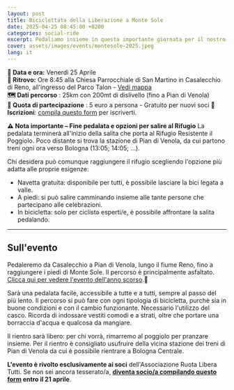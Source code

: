 ```yaml
---
layout: post
title: Biciclettata della Liberazione a Monte Sole
date: 2025-04-25 08:45:00 +0200
categories: social-ride
excerpt: Pedaliamo insieme in questa importante giornata per il nostro Territorio
cover: assets/images/events/montesole-2025.jpeg
lang: it
---
```

**📅 Data e ora:** Venerdì 25 Aprile\
**📍 Ritrovo:** Ore 8:45 alla Chiesa Parrocchiale di San Martino in Casalecchio di Reno, all'ingresso del Parco Talon - [Vedi mappa](https://chat.whatsapp.com/L0AhkPWrf7PKQyTK6Fuf16)\
**🗺️ Dati percorso** : 25km con 200mt di dislivello (fino a Pian di Venola)\
**💸 Quota di partecipazione** : 5 euro a persona - Gratuito per nuovi soci
**📝 Iscrizioni**: [compila questo form](https://docs.google.com/forms/d/e/1FAIpQLScm1jzZi_eIxzBMGwa1-eRXCYbbVY8m0o0VzZg9NLpCAcDiRw/viewform?usp=dialog) per iscriverti.

**⚠️ Nota importante – Fine pedalata e opzioni per salire al Rifugio**
La pedalata terminerà all'inizio della salita che porta al Rifugio Resistente il Poggiolo. Poco distante si trova la stazione di Pian di Venola, da cui partono treni ogni ora verso Bologna (13:05; 14:05; ...).

Chi desidera può comunque raggiungere il rifugio scegliendo l'opzione più adatta alle proprie esigenze:
- Navetta gratuita: disponibile per tutti, è possibile lasciare la bici legata a valle.
- A piedi: si può salire camminando insieme alle tante persone che partecipano alle celebrazioni.
- In bicicletta: solo per ciclistə esperti/e, è possibile affrontare la salita pedalando.

---
## Sull'evento

Pedaleremo da Casalecchio a Pian di Venola, lungo il fiume Reno, fino a raggiungere i piedi di Monte Sole. Il percorso è principalmente asfaltato. 
[Clicca qui per vedere l'evento dell'anno scorso](https://www.instagram.com/reel/C6ZJweYM28U/?igsh=MXZoMW8ybXU3cDJlNQ==).💫

Sarà una pedalata facile, accessibile a tutte e a tutti, sempre al passo del più lento.
Il percorso si può fare con ogni tipologia di bicicletta, purchè sia in buone condizioni e con il cambio funzionante. Necessario l'utilizzo del casco.
Ricorda di indossare vestiti comodi e a strati, oltre che portare una borraccia d'acqua e qualcosa da mangiare.

Il rientro sarà libero: per chi vorrà, rimarremo al poggiolo per pranzare insieme. Per il rientro è consigliato usufruire della vicina stazione dei treni di Pian di Venola da cui è possibile rientrare a Bologna Centrale. 

**L'evento è rivolto esclusivamente ai soci** dell'Associazione Ruota Libera Tutti. 
Se non sei ancora tesserato/a, **[diventa socio/a compilando questo form](https://ruota-libera-tutti.github.io/tesseramento) entro il 21 aprile**.
